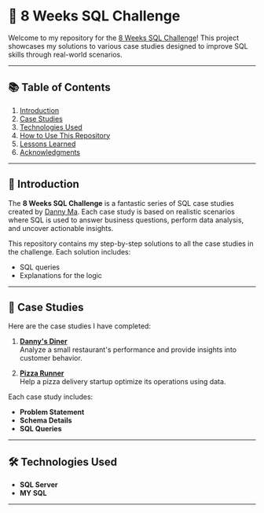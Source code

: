 # 🧠 8 Weeks SQL Challenge

Welcome to my repository for the [8 Weeks SQL Challenge](https://8weeksqlchallenge.com)! This project showcases my solutions to various case studies designed to improve SQL skills through real-world scenarios.

---

## 📚 Table of Contents

1. [Introduction](#introduction)
2. [Case Studies](#case-studies)
3. [Technologies Used](#technologies-used)
4. [How to Use This Repository](#how-to-use-this-repository)
5. [Lessons Learned](#lessons-learned)
6. [Acknowledgments](#acknowledgments)

---

## 📖 Introduction

The **8 Weeks SQL Challenge** is a fantastic series of SQL case studies created by [Danny Ma](https://twitter.com/datawithdanny). Each case study is based on realistic scenarios where SQL is used to answer business questions, perform data analysis, and uncover actionable insights.

This repository contains my step-by-step solutions to all the case studies in the challenge. Each solution includes:
- SQL queries
- Explanations for the logic

---

## 📁 Case Studies

Here are the case studies I have completed:

1. **[Danny's Diner](case-study-1.md)**  
   Analyze a small restaurant's performance and provide insights into customer behavior.
   
2. **[Pizza Runner](case-study-2.md)**  
   Help a pizza delivery startup optimize its operations using data.


Each case study includes:
- **Problem Statement**
- **Schema Details**
- **SQL Queries**


---

## 🛠 Technologies Used

- **SQL Server**
- **MY SQL** 

---
